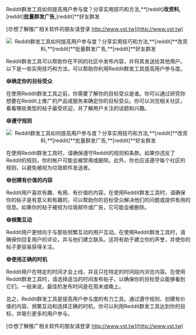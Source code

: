 Reddit群发工具如何提高用户参与度？分享实用技巧和方法,**[reddit]**改资料,**[reddit]**批量群发广告,**[reddit]**好友群发

[😍想了解推广相关软件的朋友请登录 http://www.vst.tw](http://www.vst.tw)

 <center><img src="https://vst.tw/MP4/tuiguang/png/0.png" alt="Reddit群发工具如何提高用户参与度？分享实用技巧和方法,**[reddit]**改资料,**[reddit]**批量群发广告,**[reddit]**好友群发"></center>

Reddit群发工具可以帮助你在不同的社区中发布内容，并将其发送给其他用户。以下是一些实用技巧和方法，可以帮助你利用Reddit群发工具提高用户参与度。

**😄确定你的目标受众**

在使用Reddit群发工具之前，你需要了解你的目标受众是谁。你可以通过研究你想要在Reddit上推广的产品或服务来确定你的目标受众。你可以浏览相关社区，看看哪些类型的帖子最受欢迎，并了解用户关注的话题和兴趣。

**😄遵守规则**

 <center><img src="https://vst.tw/MP4/tuiguang/png/1.png" alt="Reddit群发工具如何提高用户参与度？分享实用技巧和方法,**[reddit]**改资料,**[reddit]**批量群发广告,**[reddit]**好友群发"></center>

在使用Reddit群发工具时，请确保遵守Reddit的规则和条款。如果你违反了Reddit的规则，你的帐户可能会被禁用或删除。此外，你也应该遵守每个社区的规则，以避免被视为垃圾邮件发送者。

**😄创建有价值的内容**

Reddit用户喜欢有趣、有用、有价值的内容。在使用Reddit群发工具时，请确保你的帖子是有意义和有趣的，可以帮助你的目标受众解决他们的问题或提供有用的信息。如果你的帖子被视为垃圾邮件或广告，它可能会被删除。

**😄频繁互动**

Reddit用户更倾向于与那些频繁互动的用户互动。在使用Reddit群发工具时，请确保你回复用户的评论，并与他们建立联系。这将有助于建立你的声誉，并使你的帖子更容易获得关注。

**😄使用正确的时机**

Reddit用户在特定的时间才会上线，并且只在特定的时间段内浏览内容。在使用Reddit群发工具时，请选择适当的时间发布帖子，以确保你的目标受众能够看到它们。一般来说，最佳的发布时间是在周末或晚上。

总之，Reddit群发工具是提高用户参与度的有力工具。通过遵守规则、创建有价值的内容、频繁互动和选择正确的时机，你可以利用Reddit群发工具达到你的目标，并吸引更多的用户参与。

[😍想了解推广相关软件的朋友请登录 http://www.vst.tw](http://www.vst.tw)



